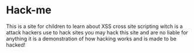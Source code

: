 # Hack-me
This is a site for children to learn about XSS cross site scripting witch is a attack hackers use to hack sites you may hack this site and are no liable for anything it is a demonstration of how hacking works and is made to be hacked!

